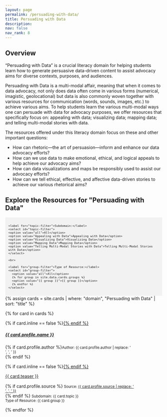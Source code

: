 ```yaml
---
layout: page
permalink: /persuading-with-data/
title: Persuading with Data
description: 
nav: false
nav_rank: 8
---
```


## Overview

“Persuading with Data” is a crucial literacy domain for helping students learn how to generate persuasive data-driven content to assist advocacy aims for diverse contexts, purposes, and audiences.

Persuading with Data is a multi-modal affair, meaning that when it comes to data advocacy, not only does data often come in various forms (numerical, imagistic, geolocational) but data is also commonly woven together with various resources for communication (words, sounds, images, etc.) to achieve various aims. To help students learn the various multi-modal ways one can persuade with data for advocacy purposes, we offer resources that specifically focus on: appealing with data; visualizing data; mapping data; and telling multi-modal stories with data.

The resources offered under this literacy domain focus on these and other important questions:

- How can rhetoric—the art of persuasion—inform and enhance our data advocacy efforts?
- How can we use data to make emotional, ethical, and logical appeals to help achieve our advocacy aims?
- How can data visualizations and maps be responsibly used to assist our advocacy efforts?
- How can we tell ethical, effective, and affective data-driven stories to achieve our various rhetorical aims?

## Explore the Resources for "Persuading with Data"

<div style="background-color: #f2f2f2; padding: 10px;">
  <div id="filter-options" style="font-size: 0.8em;">
    
    <label for="topic-filter">Subdomain:</label>
    <select id="topic-filter">
    <option value="all">All</option>
    <option value="Appealing with Data">Appealing with Data</option>
    <option value="Visualizing Data">Visualizing Data</option>
    <option value="Mapping Data">Mapping Data</option>
    <option value="Telling Multi-Modal Stories with Data">Telling Multi-Modal Stories with Data</option>
    </select>

    <br>

    <label for="group-filter">Type of Resource:</label>
    <select id="group-filter">
      <option value="all">All</option>
      {% for group in site.data.cards.groups %}
      <option value="{{ group }}">{{ group }}</option>
      {% endfor %}
    </select>
  </div>
</div>

<div id="card-list">
{% assign cards = site.cards | where: "domain", "Persuading with Data" | sort: "title" %}

{% for card in cards %}
  <p>
    <div class="card {% if card.inline == false %}hoverable{% endif %}">
      <div class="row no-gutters">
        <div class="team">
          <div class="card-body">
            {% if card.inline == false %}<a href="{{ card.url | relative_url }}">{% endif %}
              <h5 class="card-title">{{ card.profile.name }}</h5></a>
            <p class="card-text">{% if card.profile.author %}<small class="test-muted">Author: {{ card.profile.author | replace: '<br />', ', ' }} </small><br>{% endif %}</p>
            {% if card.inline == false %}<a href="{{ card.url | relative_url }}">{% endif %}
              <p class="card-text">{{ card.teaser }}</p></a>
            <p class="card-text">
              <div style="height:1px;font-size:1px;">&nbsp;</div>
              {% if card.profile.source %}<small class="test-muted"><i class="fas fa-link"></i>  Source: <a href="{{ card.profile.source }}">{{ card.profile.source | replace: '<br />', ', ' }}</a> </small><br>{% endif %} 
              <small class="test-muted topic">Subdomain: {{ card.topic }}</small><br>
              <small class="test-muted group">Type of Resource: {{ card.group }}</small><br>
            </p>
          </div>
        </div>
      </div>
    </div>
  </p>
{% endfor %}
</div>

<script>
document.addEventListener('DOMContentLoaded', function() {
  const topicFilter = document.getElementById('topic-filter');
  const groupFilter = document.getElementById('group-filter');
  const cards = document.querySelectorAll('.card');

  function filterCards() {
    const selectedTopic = topicFilter.value;
    const selectedGroup = groupFilter.value;

    cards.forEach(card => {
      const topic = card.querySelector('.topic').textContent.trim().replace('Topic: ', '');
      const group = card.querySelector('.group').textContent.trim().replace('Group: ', '');

      const topicMatch = selectedTopic === 'all' || topic === selectedTopic;
      const groupMatch = selectedGroup === 'all' || group === selectedGroup;

      if (topicMatch && groupMatch) {
        card.style.display = 'block';
      } else {
        card.style.display = 'none';
      }
    });
  }

  topicFilter.addEventListener('change', filterCards);
  groupFilter.addEventListener('change', filterCards);

  // Initial filtering when the page loads
  filterCards();
});
</script>

